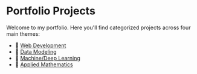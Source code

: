 # Portfolio Projects

Welcome to my portfolio. Here you'll find categorized projects across four main themes:

- 🔗 [Web Development](./web-development)
- 🔗 [Data Modeling](./data-modeling)
- 🔗 [Machine/Deep Learning](./machine-deep-learning)
- 🔗 [Applied Mathematics](./applied-mathematics)